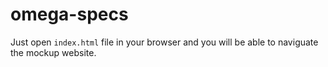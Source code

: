 # omega-specs

Just open `index.html` file in your browser and you will be able to naviguate the mockup website.
